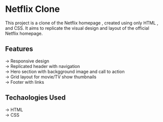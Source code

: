 # Netflix Clone 
This project is a clone of the Netflix homepage , created using only HTML , and CSS. It aims to replicate the visual design and layout of the official Netflix homepage.

## Features 
-> Responsive design<br>
-> Replicated header with navigation<br>
-> Hero section with backgground image and call to action<br>
-> Grid layout for movie/TV show thumbnails<br>
-> Footer with links<br>

## Techaologies Used 
-> HTML<br>
-> CSS<br>
